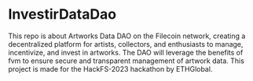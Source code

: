 # InvestirDataDao
This repo is about Artworks Data DAO on the Filecoin network, creating a decentralized platform for artists, collectors, and enthusiasts to manage,
incentivize, and invest in artworks.  The DAO will leverage the benefits of fvm to ensure secure and transparent management of artwork data.
This project is made for the HackFS-2023 hackathon by ETHGlobal.
